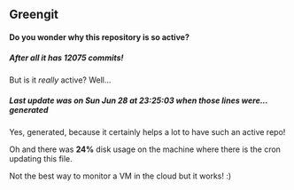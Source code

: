 ## Greengit

#### Do you wonder why this repository is so active?

##### After all it has 12075 commits!

But is it *really* active? Well...

##### Last update was on Sun Jun 28 at 23:25:03 when those lines were... generated

Yes, generated, because it certainly helps a lot to have such an active repo!

Oh and there was **24%** disk usage on the machine
where there is the cron updating this file.

Not the best way to monitor a VM in the cloud but it works! :)
